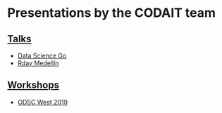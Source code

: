 # Presentations by the CODAIT team


## [Talks](talks/)

- [Data Science Go](talks/2019-09-28_Data-Science-Go)
- [Rday Medellín](talks/2019-11-08_Rday-Medellin)

## [Workshops](workshops/)

- [ODSC West 2019](workshops/2019-10-29_ODSC-WEST)
